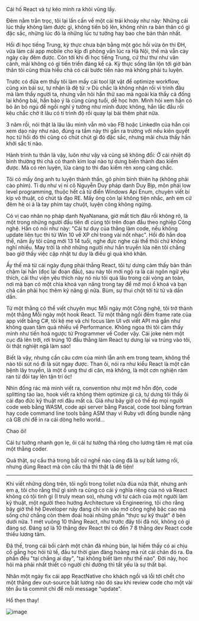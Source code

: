 Cái hố React và tự kéo mình ra khỏi vũng lầy.

Đêm nằm trằn trọc, tôi lại lấn cấn về một cái trái khoáy như này: Những cái lúc thấy không làm được gì, không tiến bộ lên, không nhìn ra bản thân có gì đặc sắc, những lúc đó là những lúc tư tưởng hay bao che bản thân nhất.

Hồi đi học tiếng Trung, kỳ thực chưa bận bằng một góc hồi vừa ôn thi ĐH, vừa làm cái app mobile cho kịp đi phỏng vấn lúc ra Hà Nội, thế mà vẫn cày ngày cày đêm được. Còn tới khi đi học tiếng Trung, cứ thư thư như vãn cảnh, mãi không có gì tiến triển đáng kể cả. Kỳ thực sống lăn lộn tới giờ bản thân tôi cũng thừa hiểu chả có cái bước tiến nào mà không phải tu luyện.

Trước có đứa em thấy tôi làm mấy cái tool lặt vặt để optimize workflow, cũng xin bái sư, tự nhận là đệ tử :v Dù chắc là không nhận rồi vì trình đâu mà làm thầy người ta, nhưng vẫn hỏi hắn thử sao mà ngoài kia thầy cả đống lại không bái, hắn bảo ý là cùng cùng tuổi, dễ học hơn. Mình hỏi xem hắn có bỏ ăn bỏ ngủ để ngồi nghĩ ý tưởng như mình được không, hắn lắc đầu rồi kêu chắc chờ ít lâu có tí trình độ rồi quay lại bái thêm phát nữa.

3 năm rồi, nói thật là lâu lâu mình vẫn mò vào FB hoặc LinkedIn của hắn coi xem dạo này như nào, đúng ra tầm này thì gần ra trường với nếu kiên quyết học từ hồi đó thì cũng có chút chút gì đó đặc sắc, nhưng mãi chưa thấy hắn khởi sắc tí nào.

Hành trình tu thân là vậy, luôn như vậy và cũng sẽ không đổi: Ở cái nhiệt độ bình thường thì chả có thanh kim loại nào tự dưng biến thành đao kiếm được. Mà có rèn luyện, lửa càng to thì đao kiếm rèn xong càng chắc.

Tôi có mấy ông anh tu luyện thành thần, gõ phím bình thiên hạ (không phải cào phím). Tỉ dụ như vị ni cô Nguyễn Duy pháp danh Duy Bịp, môn phái low level programming, thuộc hết cả từ điển Windows Api Enum, chuyên viết bí kíp võ thuật, có chút tà đạo RE. Mấy ông còn lại không tiện nhắc, anh em cứ đêm hè oi ả là tay phím tay chuột, luyện công không ngừng.

Có vị cao nhân nọ pháp danh NyaNanana, giờ mất tích đâu rồi không rõ, là một trong những người đầu tiên đi cùng tôi trên đoạn đầu theo nghiệp Công nghệ. Hắn có nói như này: "Cái tư duy của thằng làm code, nếu không update liên tục thì từ Win 10 về XP chỉ trong vài nốt nhạc". Hồi đó hắn doạ thế, năm ấy tôi cũng mới 13 14 tuổi, nghe đực nghe cái thế thôi chứ không nghĩ nhiều. May trời là nhờ những người như hắn truyền lửa nên tôi chẳng bao giờ thấy việc cập nhật tư duy là điều gì quá khó khăn.

Ấy thế mà từ cái ngày đụng phải thằng React, tôi tự dưng cảm thấy bản thân chậm lại hẳn (đọc lại đoạn đầu), sau này tôi mới ngộ ra là cái ngôn ngữ yêu thích, cái thư viện yêu thích này nó níu tôi quá lâu trong cái vòng an toàn, nơi mà bạn có một chìa khoá vạn năng trong tay để mở mọi ổ khoá và bạn chả cần phải học thêm kỹ năng gì nữa. Bùm, sự thui chột tới từ từ và dần dần.

Từ một thằng có thể viết chuyên mục Mỗi ngày một Công nghệ, tôi trở thành một thằng Mỗi ngày một hook React. Từ một thằng ngồi đếm frame rate của app viết bằng C#, tôi kệ mẹ và chỉ focus làm UI với viết API mà gần như không quan tâm quá nhiều về Performance. Không ngoa thì tôi cảm thấy mình như tiến hoá ngược từ Programmer về Coder vậy. Cái joke ném một cục đá lên trời, rơi trúng 10 đầu thằng làm React tự dưng lại va trúng vào tôi, ôi thật nghiệt ngã làm sao!

Biết là vậy, nhưng cần câu cơm của mình lẫn anh em trong team, không thể nào tôi sút nó đi là sút ngay được. Than ôi, nói ra như kiểu React là một căn bệnh lây truyền, là một ổ ung thư di căn, mà không, là một cơn nghiện râm ran từ đôi tay lên tận trí óc!

Nhìn đống rác mà mình viết ra, convention như một mớ hỗn độn, code splitting tào lao, hook viết ra không thèm optimize gì cả, tự dưng tôi thấy ôi cái đạo đức kỹ thuật rơi đâu mất cả. Giá như bây giờ có thể ép mọi người code web bằng WASM, code api server bằng Pascal, code tool bằng fortran hay code command line tools bằng ASM thay vì Ruby với đống bundle nặng cả GB chỉ để in ra cái dòng hello world...

Chao ôi!

Cái tư tưởng nhanh gọn lẹ, ôi cái tư tưởng thả rông cho lương tâm rẻ mạt của một thằng coder.

Quả thật, sự cẩu thả trong bất cứ nghề nào cũng đã là sự bất lương rồi, nhưng dùng React mà còn cẩu thả thì thật là đê tiện!

----
Khi viết những dòng trên, tôi ngồi trong toilet nửa đùa nửa thật, nhưng anh em ạ, tôi cho rằng thứ gì sinh ra cũng có cái ý nghĩa riêng của nó và React không có tội tình gì (I truly mean so), nhưng với tư cách của một người làm kỹ thuật, một người theo hướng Architecture và Engineering, tôi cho rằng bây giờ thế hệ Developer này đang chỉ vin vào mớ công nghệ bậc cao mà sống chứ chẳng còn thèm đoái hoài những phần "thực sự kỹ thuật" ở bên dưới nữa. 1 mét vuông 10 thằng React, như trước đây tôi đã nói, không có gì đáng sợ. Đáng sợ là 10 thằng dev React thì có đến 7 8 thằng dev React code thiếu lương tâm.

Đã thế, trong cái bối cảnh một chân đã nhúng bùn, lại hiếm thấy có ai chịu cố gắng học hỏi tử tế, đầu tư thời gian đàng hoàng mà rút cái chân đó ra. Đa phần đều "tại chẳng ai dạy", "tại không biết làm như thế nào". Đời này, học hỏi mà phải nhất thiết có người chỉ đường thì tất yếu là sự thất bại.

Nhân một ngày fix cái app ReactNative cho khách ngồi vá lỗi tới chết cho một thằng dev out-source bất lương nào đó sau khi review code cho một vài tên ẩu tả commit chỉ để mỗi message "update".

Hổ thẹn thay!

![image](https://github.com/minhluan2292/blog/assets/20589120/84a32f30-0ebb-446b-a3b6-0ade4197e130)
